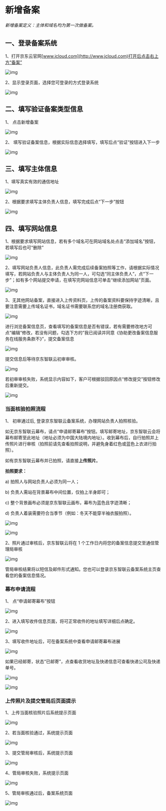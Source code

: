 # 新增备案

###### 新增备案定义：主体和域名均为第一次做备案。

## 一、登录备案系统

1、打开京东云官网[www.jcloud.com](http://www.jcloud.com)打开后点击右上方“备案”

![img](https://github.com/jdcloudcom/cn/blob/zhaomeichen-beian-20200220/documentation/Domain-Name-%26-License/Image-Domain/ZMC-Image-Domain/zmc-image_ICP-License-Service_Introduction-cn-shouyedatu.png)

2、显示登录页面，选择您可登录的方式登录系统

![img](https://github.com/jdcloudcom/cn/blob/zhaomeichen-beian-20200220/documentation/Domain-Name-%26-License/Image-Domain/ZMC-Image-Domain/zmc-image_ICP-License-Service_Introduction-cn-login.png)

## 二、填写验证备案类型信息

1、 点击新增备案

![img](https://github.com/jdcloudcom/cn/blob/joytaobao-beian-2020032802/image/ICP-License-Service/Addition-Filing-cn-3.png)

2、 填写验证备案信息，根据实际信息选择填写，填写后点“验证”按钮进入下一步

![img](https://github.com/jdcloudcom/cn/blob/joytaobao-beian-2020032802/image/ICP-License-Service/Addition-Filing-cn-4.png)

## 三、填写主体信息

1、填写真实有效的通信地址

![img](https://github.com/jdcloudcom/cn/blob/joytaobao-beian-2020032802/image/ICP-License-Service/Addition-Filing-cn-5.png)

2、根据要求填写主体负责人信息，填写完成后点“下一步”按钮

![img](https://github.com/jdcloudcom/cn/blob/joytaobao-beian-2020032802/image/ICP-License-Service/Addition-Filing-cn-6.png)

## 四、填写网站信息

1、根据要求填写网站信息，若有多个域名可在网站域名处点击“添加域名”按钮，若填写后也可“删除”

![img](https://github.com/jdcloudcom/cn/blob/joytaobao-beian-2020032802/image/ICP-License-Service/Addition-Filing-cn-7.png)

2、填写网站负责人信息，此负责人需完成后续备案拍照等工作，请根据实际情况填写，若网站负责人与主体负责人为同一人，可勾选“同主体负责人”，点“下一步”；如有多个网站提交申请，在填写完网站信息可单击“继续添加网站”页面。

![img](https://github.com/jdcloudcom/cn/blob/joytaobao-beian-2020032802/image/ICP-License-Service/Addition-Filing-cn-8.png)

3、无其他网站备案，直接进入上传资料页，上传的备案资料要保持字迹清晰，且要注意需要上传域名证书，域名证书需要联系您的域名注册商获取。

![img](https://github.com/jdcloudcom/cn/blob/joytaobao-beian-2020032802/image/ICP-License-Service/Addition-Filing-cn-9.png)

进行浏览备案信息页，查看填写的备案信息是否有错误，若有需要修改地方可点“编辑”修改，若没有问题，勾选下方的”我已阅读并同意《协助更改备案信息服务在线服务条款不》”，提交备案信息

![img](https://github.com/jdcloudcom/cn/blob/joytaobao-beian-2020032802/image/ICP-License-Service/Addition-Filing-cn-10.png)

提交信息后等待京东智联云初审审核。

![img](https://github.com/jdcloudcom/cn/blob/joytaobao-beian-2020032802/image/ICP-License-Service/Addition-Filing-cn-11.png)

若初审审核失败，系统显示内容如下，客户可根据驳回原因点“修改提交”按钮修改后重新提交。

![img](https://github.com/jdcloudcom/cn/blob/joytaobao-beian-2020032802/image/ICP-License-Service/Addition-Filing-cn-12.png)

### 当面核验拍照流程

1、 初审通过后, 登录京东智联云备案系统，办理网站负责人拍照核验。

如无京东智联云幕布，请点“申请邮寄幕布”按钮。填写邮寄地址，京东智联云会将幕布邮寄至此地址（地址必须为中国大陆境内地址）。收到幕布后，自行拍照并上传照片进行审核（拍照前请先查看拍照说明，并避免身着红色或蓝色上衣进行拍照）。

如有京东智联云幕布并已拍照，请直接**上传照片**。

**拍照要求：**

a)   拍照人与网站负责人必须为同一人；

b)   负责人需站在背景幕布中间位置，仅拍上半身即可；

c)   整个背景画布必须是京东智联云画布，幕布为蓝色且字迹清晰；

d)   负责人着装需要符合当季节（例如：冬天不能穿半袖衣服拍照）。

![img](https://github.com/jdcloudcom/cn/blob/joytaobao-beian-2020032802/image/ICP-License-Service/Addition-Filing-cn-13.png)

![img](https://github.com/jdcloudcom/cn/blob/joytaobao-beian-2020032802/image/ICP-License-Service/Addition-Filing-cn-14.png)

2、照片通过审核后，京东智联云将在 1 个工作日内将您的备案信息提交至通信管理局审核

![img](https://github.com/jdcloudcom/cn/blob/joytaobao-beian-2020032802/image/ICP-License-Service/Addition-Filing-cn-15.png)

管局审核结果将以短信及邮件形式通知。您也可以登录京东智联云备案系统主页查看您的备案信息情况。

### 幕布申请流程

1、 点“申请邮寄幕布”按钮

![img](https://github.com/jdcloudcom/cn/blob/joytaobao-beian-2020032802/image/ICP-License-Service/Addition-Filing-cn-16.png)

2、进入填写收件信息页面，将可正常收件的地址填写详细后点确定。

![img](https://github.com/jdcloudcom/cn/blob/joytaobao-beian-2020032802/image/ICP-License-Service/Addition-Filing-cn-17.png)

3、填写收件地址后，可在备案系统中查看申请邮寄幕布进展

![img](https://github.com/jdcloudcom/cn/blob/joytaobao-beian-2020032802/image/ICP-License-Service/Addition-Filing-cn-18.png)

如果已经邮寄，状态“已邮寄”，点查看收货地址及快递信息可查看快递公司及快递单号。

![img](https://github.com/jdcloudcom/cn/blob/joytaobao-beian-2020032802/image/ICP-License-Service/Addition-Filing-cn-19.png) 

![img](https://github.com/jdcloudcom/cn/blob/joytaobao-beian-2020032802/image/ICP-License-Service/Addition-Filing-cn-20.png)

### 上传照片及提交管局后页面提示

1、上传当面核验照片后系统提示页面

![img](https://github.com/jdcloudcom/cn/blob/joytaobao-beian-2020032802/image/ICP-License-Service/Addition-Filing-cn-21.png)

2、若当面核验通过，系统提示页面

![img](https://github.com/jdcloudcom/cn/blob/joytaobao-beian-2020032802/image/ICP-License-Service/Addition-Filing-cn-22.png)

3、提交管局审核后，系统提示页面

![img](https://github.com/jdcloudcom/cn/blob/joytaobao-beian-2020032802/image/ICP-License-Service/Addition-Filing-cn-23.png)

4、管局审核失败，系统提示页面

![img](https://github.com/jdcloudcom/cn/blob/joytaobao-beian-2020032802/image/ICP-License-Service/Addition-Filing-cn-24.png)

5、管局审核通过后，备案系统页面

![img](https://github.com/jdcloudcom/cn/blob/joytaobao-beian-2020032802/image/ICP-License-Service/Addition-Filing-cn-25.png)
